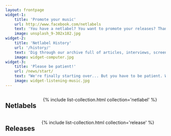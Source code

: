 ```yaml
---
layout: frontpage
widget-1:
    title: 'Promote your music'
    url: http://www.facebook.com/netlabels
    text: 'You have a netlabel? You want to promote your releases? Than <a href="http://www.facebook.com/netlabels">promote your new releases on our Facebook-Page</a>.'
    image: unsplash_9-302x182.jpg
widget-2:
    title: 'Netlabel History'
    url: '/history/'
    text: 'Dig through our archive full of articles, interviews, screenshots about netlabel and netaudio culture.'
    image: widget-computer.jpg
widget-3:
    title: 'Please be patient!'
    url: /news/start/
    text: "We're finally starting over... But you have to be patient. We feed our little project in our rare spare time."
    image: widget-listening-music.jpg
---
```

<div class="row t60">
<div class="medium-6 columns" markdown="1">

## Netlabels

{% include list-collection.html collection='netlabel' %}


</div><!-- /.medium-6.columns -->
<div class="medium-6 columns" markdown="1">

## Releases

{% include list-collection.html collection='release' %}

</div><!-- /.medium-6.columns -->
</div><!-- /.row -->
